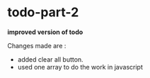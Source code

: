 # todo-part-2

**improved version of todo** <br>

Changes made are :
  - added clear all button.
  - used one array to do the work in javascript
